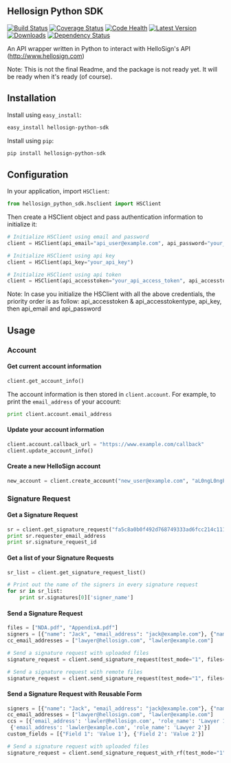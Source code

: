 Hellosign Python SDK
-------------------
[![Build Status](https://travis-ci.org/minhdanh/hellosign-python-sdk.png?branch=master)](https://travis-ci.org/minhdanh/hellosign-python-sdk)
[![Coverage Status](https://coveralls.io/repos/minhdanh/hellosign-python-sdk/badge.png)](https://coveralls.io/r/minhdanh/hellosign-python-sdk)
[![Code Health](http://landscape.io/github/minhdanh/hellosign-python-sdk/master/landscape.png)](http://landscape.io/github/minhdanh/hellosign-python-sdk/master)
[![Latest Version](https://pypip.in/v/hellosign-python-sdk/badge.png)](https://pypi.python.org/pypi/hellosign-python-sdk/)
[![Downloads](https://pypip.in/d/hellosign-python-sdk/badge.png)](https://pypi.python.org/pypi/hellosign-python-sdk/)
[![Dependency Status](https://gemnasium.com/minhdanh/hellosign-python-sdk.png)](https://gemnasium.com/minhdanh/hellosign-python-sdk)



An API wrapper written in Python to interact with HelloSign's API (http://www.hellosign.com)

Note: This is not the final Readme, and the package is not ready yet. It will be ready when it's ready (of course).

## Installation

Install using `easy_install`:

````sh
easy_install hellosign-python-sdk
````

Install using `pip`:

````sh
pip install hellosign-python-sdk
````

## Configuration

In your application, import `HSClient`:

````python
from hellosign_python_sdk.hsclient import HSClient
````

Then create a HSClient object and pass authentication information to initialize it:

````python
# Initialize HSClient using email and password
client = HSClient(api_email="api_user@example.com", api_password="your_password")

# Initialize HSClient using api key
client = HSClient(api_key="your_api_key")

# Initialize HSClient using api token
client = HSClient(api_accesstoken="your_api_access_token", api_accesstokentype="your_api_access_token_type")
````
Note: In case you initialize the HSClient with all the above credentials, the priority order is as follow: api_accesstoken & api_accesstokentype, api_key, then api_email and api_password

## Usage

### Account

#### Get current account information

````python
client.get_account_info()
````

The account information is then stored in `client.account`. For example, to print the `email_address` of your account:

````python
print client.account.email_address
````

#### Update your account information

````python
client.account.callback_url = "https://www.example.com/callback"
client.update_account_info()
````

#### Create a new HelloSign account

````python
new_account = client.create_account("new_user@example.com", "aL0ngL0ngPa55w0rd")
````


### Signature Request


#### Get a Signature Request

````python
sr = client.get_signature_request("fa5c8a0b0f492d768749333ad6fcc214c111e967")
print sr.requester_email_address
print sr.signature_request_id
````

#### Get a list of your Signature Requests

````python
sr_list = client.get_signature_request_list()

# Print out the name of the signers in every signature request
for sr in sr_list:
    print sr.signatures[0]['signer_name']
````

#### Send a Signature Request

````python
files = ["NDA.pdf", "AppendixA.pdf"]
signers = [{"name": "Jack", "email_address": "jack@example.com"}, {"name": "Jill", "email_address": "jill@example.com"}]
cc_email_addresses = ["lawyer@hellosign.com", "lawler@example.com"]

# Send a signature request with uploaded files
signature_request = client.send_signature_request(test_mode="1", files=None, file_urls=["http://www.example.com/download/sample.pdf"], title="NDA with Acme Co.", subject="The NDA we talked about", message="Please sign this NDA and then we can discuss more. Let me know if you have any questions.", signing_redirect_url="", signers=signers, cc_email_addresses=cc_email_addresses)

# Send a signature request with remote files
signature_request = client.send_signature_request(test_mode="1", files=files, file_urls=None, title="NDA with Acme Co.", subject="The NDA we talked about", message="Please sign this NDA and then we can discuss more. Let me know if you have any questions.", signing_redirect_url="", signers=signers, cc_email_addresses=cc_email_addresses)
````

#### Send a Signature Request with Reusable Form

````python
signers = [{"name": "Jack", "email_address": "jack@example.com"}, {"name": "Jill", "email_address": "jill@example.com"}]
cc_email_addresses = ["lawyer@hellosign.com", "lawler@example.com"]
ccs = [{'email_address': 'lawler@hellosign.com', 'role_name': 'Lawyer 1'},
 {'email_address': 'lawler@example.com', 'role_name': 'Lawyer 2'}]
custom_fields = [{"Field 1": 'Value 1'}, {'Field 2': 'Value 2'}]

# Send a signature request with uploaded files
signature_request = client.send_signature_request_with_rf(test_mode="1", reusable_form_id="fa5c8a0b0f492d768749333ad6fcc214c111e967", title="NDA with Acme Co.", subject="The NDA we talked about", message="Please sign this NDA and then we can discuss more. Let me know if you have any questions.", signing_redirect_url="", signers=signers, ccs=ccs, custom_fields=custom_fields)
````